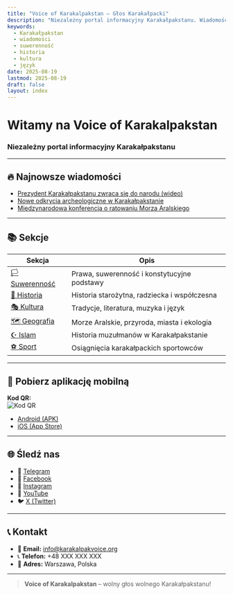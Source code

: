 ```yaml
---
title: "Voice of Karakalpakstan – Głos Karakałpacki"
description: "Niezależny portal informacyjny Karakałpakstanu. Wiadomości bez cenzury, historia, kultura, język i suwerenność."
keywords:
  - Karakałpakstan
  - wiadomości
  - suwerenność
  - historia
  - kultura
  - język
date: 2025-08-19
lastmod: 2025-08-19
draft: false
layout: index
---
```


# Witamy na **Voice of Karakalpakstan**  
### Niezależny portal informacyjny Karakałpakstanu

---

## 🔥 Najnowsze wiadomości

- [Prezydent Karakałpakstanu zwraca się do narodu (wideo)](./wiadomosci/polityka/2024-12-18-prezydent-przemowienie/)
- [Nowe odkrycia archeologiczne w Karakałpakstanie](./wiadomosci/kultura/2024-12-17-odkrycia-archeo/)
- [Międzynarodowa konferencja o ratowaniu Morza Aralskiego](./wiadomosci/miedzynarodowe/2024-12-16-konferencja-aral/)

---

## 📚 Sekcje

| Sekcja | Opis |
|--------|------|
| [🏳️ Suwerenność](./suwerennosc/) | Prawa, suwerenność i konstytucyjne podstawy |
| [📜 Historia](./historia/) | Historia starożytna, radziecka i współczesna |
| [🎭 Kultura](./kultura/) | Tradycje, literatura, muzyka i język |
| [🗺️ Geografia](./geografia/) | Morze Aralskie, przyroda, miasta i ekologia |
| [☪️ Islam](./islam/) | Historia muzułmanów w Karakałpakstanie |
| [⚽ Sport](./sport/) | Osiągnięcia karakałpackich sportowców |

---

## 📱 Pobierz aplikację mobilną

**Kod QR:**  
![Kod QR](/images/qr-code-site.png)

- [Android (APK)](https://karakalpakvoice.org/download/android)
- [iOS (App Store)](https://karakalpakvoice.org/download/ios)

---

## 🌐 Śledź nas

- 📱 [Telegram](https://t.me/kkvoice_org)
- 📘 [Facebook](https://www.facebook.com/share/1FifdzG23b/)
- 📸 [Instagram](https://www.instagram.com/karakalpakvoice_org/)
- 🎥 [YouTube](https://youtube.com/@karakalpakvoice_org)
- 🐦 [X (Twitter)](https://x.com/Karakalpak45997)

---

## 📞 Kontakt

- 📧 **Email:** [info@karakalpakvoice.org](mailto:info@karakalpakvoice.org)  
- 📞 **Telefon:** +48 XXX XXX XXX  
- 📍 **Adres:** Warszawa, Polska

---

> **Voice of Karakalpakstan** – wolny głos wolnego Karakałpakstanu!
